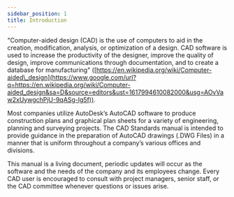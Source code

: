 ```yaml
---
sidebar_position: 1
title: Introduction
---
```


"Computer-aided design (CAD) is the use of computers to aid in the creation, modification, analysis, or optimization of a design. CAD software is used to increase the productivity of the designer, improve the quality of design, improve communications through documentation, and to create a database for manufacturing" ([https://en.wikipedia.org/wiki/Computer-aided\_design](https://www.google.com/url?q=https://en.wikipedia.org/wiki/Computer-aided_design&sa=D&source=editors&ust=1617994610082000&usg=AOvVaw2xUywgchPjU-9qASg-lg5f)).

Most companies utilize AutoDesk’s AutoCAD software to produce construction plans and graphical plan sheets for a variety of engineering, planning and surveying projects. The CAD Standards manual is intended to provide guidance in the preparation of AutoCAD drawings (.DWG Files) in a manner that is uniform throughout a company’s various offices and divisions.

This manual is a living document, periodic updates will occur as the software and the needs of the company and its employees change. Every CAD user is encouraged to consult with project managers, senior staff, or the CAD committee whenever questions or issues arise.
